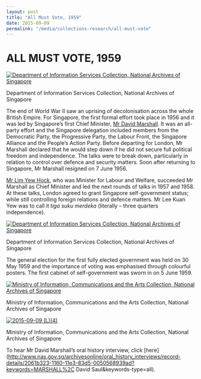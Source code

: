 ```yaml
---
layout: post
title: "All Must Vote, 1959"
date: 2015-09-09
permalink: "/media/collections-research/all-must-vote"
---
```




# ALL MUST VOTE, 1959

[![Department of Information Services Collection, National Archives of Singapore](http://www.nas.gov.sg/blogs/archivistpick/wp-content/uploads/2015/09/2015-09-09-L.jpg)](http://www.nas.gov.sg/archivesonline/posters/record-details/32c4ce7f-115c-11e3-83d5-0050568939ad)

Department of Information Services Collection, National Archives of Singapore

The end of World War II saw an uprising of decolonisation across the whole British Empire. For Singapore, the first formal effort took place in 1956 and it was led by Singapore’s first Chief Minister, [Mr David Marshall](http://www.nas.gov.sg/archivesonline/photographs/record-details/b4533947-1161-11e3-83d5-0050568939ad). It was an all-party effort and the Singapore delegation included members from the Democratic Party, the Progressive Party, the Labour Front, the Singapore Alliance and the People’s Action Party. Before departing for London, Mr Marshall declared that he would step down if he did not secure full political freedom and independence. The talks were to break down, particularly in relation to control over defence and security matters. Soon after returning to Singapore, Mr Marshall resigned on 7 June 1956.

[Mr Lim Yew Hock](http://www.nas.gov.sg/archivesonline/photographs/record-details/618bdf90-1162-11e3-83d5-0050568939ad), who was Minister for Labour and Welfare, succeeded Mr Marshall as Chief Minister and led the next rounds of talks in 1957 and 1958. At these talks, London agreed to grant Singapore self-government status; while still controlling foreign relations and defence matters. Mr Lee Kuan Yew was to call it *tiga suku merdeka* (literally – three quarters independence).

[![Department of Information Services Collection, National Archives of Singapore](http://www.nas.gov.sg/blogs/archivistpick/wp-content/uploads/2015/09/2015-09-09-L2.jpg)](http://www.nas.gov.sg/archivesonline/posters/record-details/32c4b35a-115c-11e3-83d5-0050568939ad)

Department of Information Services Collection, National Archives of Singapore

The general election for the first fully elected government was held on 30 May 1959 and the importance of voting was emphasised through colourful posters. The first cabinet of self-government was sworn in on 5 June 1959.

[![Ministry of Information, Communications and the Arts Collection, National Archives of Singapore](http://www.nas.gov.sg/blogs/archivistpick/wp-content/uploads/2015/09/2015-09-09-L3.jpg)](http://www.nas.gov.sg/archivesonline/posters/record-details/32c442a3-115c-11e3-83d5-0050568939ad)

Ministry of Information, Communications and the Arts Collection, National Archives of Singapore

[![2015-09-09 (L)(4)](http://www.nas.gov.sg/blogs/archivistpick/wp-content/uploads/2015/09/2015-09-09-L4.jpg)](http://www.nas.gov.sg/archivesonline/posters/record-details/32c4982d-115c-11e3-83d5-0050568939ad)

Ministry of Information, Communications and the Arts Collection, National Archives of Singapore

To hear Mr David Marshall’s oral history interview, click [here](http://www.nas.gov.sg/archivesonline/oral_history_interviews/record-details/2061b323-1160-11e3-83d5-0050568939ad?keywords=MARSHALL%2C David Saul&keywords-type=all).